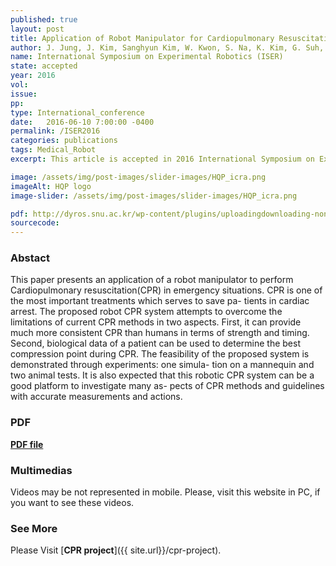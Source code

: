 ```yaml
---
published: true
layout: post
title: Application of Robot Manipulator for Cardiopulmonary Resuscitation
author: J. Jung, J. Kim, Sanghyun Kim, W. Kwon, S. Na, K. Kim, G. Suh, B. Yoo, J. Choi, J. Lee, and J. Park
name: International Symposium on Experimental Robotics (ISER)
state: accepted 
year: 2016
vol: 
issue: 
pp: 
type: International_conference
date:   2016-06-10 7:00:00 -0400
permalink: /ISER2016
categories: publications
tags: Medical_Robot
excerpt: This article is accepted in 2016 International Symposium on Experimental Robotics (ISER).

image: /assets/img/post-images/slider-images/HQP_icra.png
imageAlt: HQP logo
image-slider: /assets/img/post-images/slider-images/HQP_icra.png

pdf: http://dyros.snu.ac.kr/wp-content/plugins/uploadingdownloading-non-latin-filename/download.php?id=3265
sourcecode: 
---
```


### Abstact 
This paper presents an application of a robot manipulator to
perform Cardiopulmonary resuscitation(CPR) in emergency situations.
CPR is one of the most important treatments which serves to save pa-
tients in cardiac arrest. The proposed robot CPR system attempts to
overcome the limitations of current CPR methods in two aspects. First,
it can provide much more consistent CPR than humans in terms of
strength and timing. Second, biological data of a patient can be used
to determine the best compression point during CPR. The feasibility of
the proposed system is demonstrated through experiments: one simula-
tion on a mannequin and two animal tests. It is also expected that this
robotic CPR system can be a good platform to investigate many as-
pects of CPR methods and guidelines with accurate measurements and
actions.

### PDF 
[**PDF file**](http://dyros.snu.ac.kr/wp-content/plugins/uploadingdownloading-non-latin-filename/download.php?id=3265)


### Multimedias
Videos may be not represented in mobile. Please, visit this website in PC, if you want to see these videos. 

### See More
Please Visit [**CPR project**]({{ site.url}}/cpr-project).



